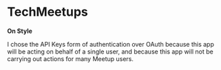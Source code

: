 <h1>TechMeetups</h1>

<strong>On Style</strong>
<p>I chose the API Keys form of authentication over OAuth because this app will be acting on behalf of a single user, and because this app will not be carrying out actions for many Meetup users. </p>